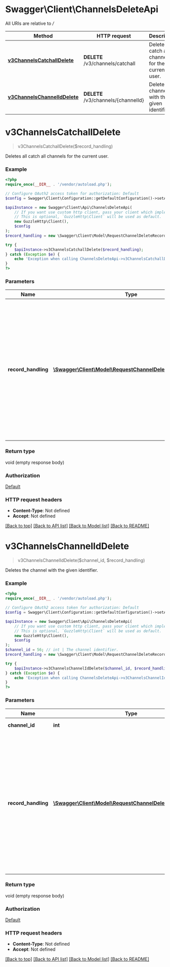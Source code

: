 # Swagger\Client\ChannelsDeleteApi

All URIs are relative to */*

Method | HTTP request | Description
------------- | ------------- | -------------
[**v3ChannelsCatchallDelete**](ChannelsDeleteApi.md#v3channelscatchalldelete) | **DELETE** /v3/channels/catchall | Deletes all catch all channels for the current user.
[**v3ChannelsChannelIdDelete**](ChannelsDeleteApi.md#v3channelschanneliddelete) | **DELETE** /v3/channels/{channelId} | Deletes the channel with the given identifier.

# **v3ChannelsCatchallDelete**
> v3ChannelsCatchallDelete($record_handling)

Deletes all catch all channels for the current user.

### Example
```php
<?php
require_once(__DIR__ . '/vendor/autoload.php');

// Configure OAuth2 access token for authorization: Default
$config = Swagger\Client\Configuration::getDefaultConfiguration()->setAccessToken('YOUR_ACCESS_TOKEN');

$apiInstance = new Swagger\Client\Api\ChannelsDeleteApi(
    // If you want use custom http client, pass your client which implements `GuzzleHttp\ClientInterface`.
    // This is optional, `GuzzleHttp\Client` will be used as default.
    new GuzzleHttp\Client(),
    $config
);
$record_handling = new \Swagger\Client\Model\RequestChannelDeleteRecordHandling(); // \Swagger\Client\Model\RequestChannelDeleteRecordHandling | Sets the handling of the records created by the channel.     Default value: 0    Values:     0 = Keep all records    1 = Deletes programmed records only (state Requested)    2 = Deletes ready records only (state Ok, Failed)    3 = Deletes all records

try {
    $apiInstance->v3ChannelsCatchallDelete($record_handling);
} catch (Exception $e) {
    echo 'Exception when calling ChannelsDeleteApi->v3ChannelsCatchallDelete: ', $e->getMessage(), PHP_EOL;
}
?>
```

### Parameters

Name | Type | Description  | Notes
------------- | ------------- | ------------- | -------------
 **record_handling** | [**\Swagger\Client\Model\RequestChannelDeleteRecordHandling**](../Model/.md)| Sets the handling of the records created by the channel.     Default value: 0    Values:     0 &#x3D; Keep all records    1 &#x3D; Deletes programmed records only (state Requested)    2 &#x3D; Deletes ready records only (state Ok, Failed)    3 &#x3D; Deletes all records | [optional]

### Return type

void (empty response body)

### Authorization

[Default](../../README.md#Default)

### HTTP request headers

 - **Content-Type**: Not defined
 - **Accept**: Not defined

[[Back to top]](#) [[Back to API list]](../../README.md#documentation-for-api-endpoints) [[Back to Model list]](../../README.md#documentation-for-models) [[Back to README]](../../README.md)

# **v3ChannelsChannelIdDelete**
> v3ChannelsChannelIdDelete($channel_id, $record_handling)

Deletes the channel with the given identifier.

### Example
```php
<?php
require_once(__DIR__ . '/vendor/autoload.php');

// Configure OAuth2 access token for authorization: Default
$config = Swagger\Client\Configuration::getDefaultConfiguration()->setAccessToken('YOUR_ACCESS_TOKEN');

$apiInstance = new Swagger\Client\Api\ChannelsDeleteApi(
    // If you want use custom http client, pass your client which implements `GuzzleHttp\ClientInterface`.
    // This is optional, `GuzzleHttp\Client` will be used as default.
    new GuzzleHttp\Client(),
    $config
);
$channel_id = 56; // int | The channel identifier.
$record_handling = new \Swagger\Client\Model\RequestChannelDeleteRecordHandling(); // \Swagger\Client\Model\RequestChannelDeleteRecordHandling | Sets the handling of the records created by the channel.     Default value: 0    Values:     0 = Keep all records    1 = Deletes programmed records only (state Requested)    2 = Deletes ready records only (state Ok, Failed)    3 = Deletes all records

try {
    $apiInstance->v3ChannelsChannelIdDelete($channel_id, $record_handling);
} catch (Exception $e) {
    echo 'Exception when calling ChannelsDeleteApi->v3ChannelsChannelIdDelete: ', $e->getMessage(), PHP_EOL;
}
?>
```

### Parameters

Name | Type | Description  | Notes
------------- | ------------- | ------------- | -------------
 **channel_id** | **int**| The channel identifier. |
 **record_handling** | [**\Swagger\Client\Model\RequestChannelDeleteRecordHandling**](../Model/.md)| Sets the handling of the records created by the channel.     Default value: 0    Values:     0 &#x3D; Keep all records    1 &#x3D; Deletes programmed records only (state Requested)    2 &#x3D; Deletes ready records only (state Ok, Failed)    3 &#x3D; Deletes all records | [optional]

### Return type

void (empty response body)

### Authorization

[Default](../../README.md#Default)

### HTTP request headers

 - **Content-Type**: Not defined
 - **Accept**: Not defined

[[Back to top]](#) [[Back to API list]](../../README.md#documentation-for-api-endpoints) [[Back to Model list]](../../README.md#documentation-for-models) [[Back to README]](../../README.md)

